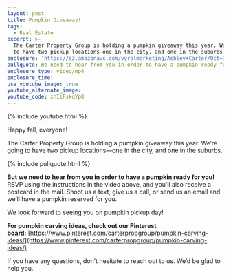```yaml
---
layout: post
title: Pumpkin Giveaway!
tags:
  - Real Estate
excerpt: >-
  The Carter Property Group is holding a pumpkin giveaway this year. We’re going
  to have two pickup locations—one in the city, and one in the suburbs.
enclosure: 'https://s3.amazonaws.com/vyralmarketing/Ashley+Carter/Oct+1.mp4'
pullquote: We need to hear from you in order to have a pumpkin ready for you!
enclosure_type: video/mp4
enclosure_time:
use_youtube_image: true
youtube_alternate_image:
youtube_code: xhIiFskqYp8
---
```



{% include youtube.html %}

Happy fall, everyone!

The Carter Property Group is holding a pumpkin giveaway this year. We’re going to have two pickup locations—one in the city, and one in the suburbs.

{% include pullquote.html %}

**But we need to hear from you in order to have a pumpkin ready for you!** RSVP using the instructions in the video above, and you’ll also receive a postcard in the mail. Shoot us a text, give us a call, or send us an email and we’ll have a pumpkin reserved for you.

We look forward to seeing you on pumpkin pickup day!

**For pumpkin carving ideas, check out our Pinterest board:**&nbsp;[https://www.pinterest.com/carterpropgroup/pumpkin-carving-ideas/](https://www.pinterest.com/carterpropgroup/pumpkin-carving-ideas/)

If you have any questions, don’t hesitate to reach out to us. We’d be glad to help you.